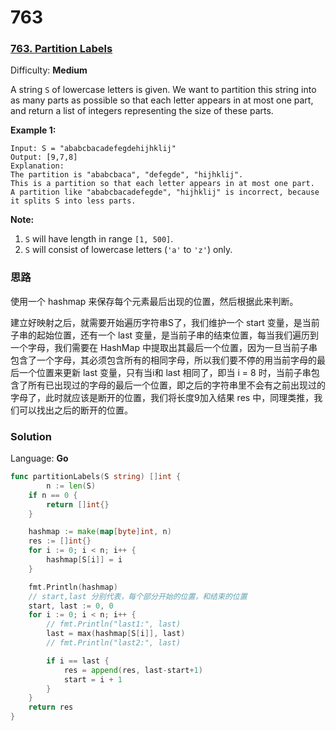 # 763
### [763\. Partition Labels](https://leetcode.com/problems/partition-labels/)

Difficulty: **Medium**


A string `S` of lowercase letters is given. We want to partition this string into as many parts as possible so that each letter appears in at most one part, and return a list of integers representing the size of these parts.

**Example 1:**  

```
Input: S = "ababcbacadefegdehijhklij"
Output: [9,7,8]
Explanation:
The partition is "ababcbaca", "defegde", "hijhklij".
This is a partition so that each letter appears in at most one part.
A partition like "ababcbacadefegde", "hijhklij" is incorrect, because it splits S into less parts.
```

**Note:**  

1.  `S` will have length in range `[1, 500]`.
2.  `S` will consist of lowercase letters (`'a'` to `'z'`) only.

### 思路
使用一个 hashmap 来保存每个元素最后出现的位置，然后根据此来判断。

建立好映射之后，就需要开始遍历字符串S了，我们维护一个 start 变量，是当前子串的起始位置，还有一个 last 变量，是当前子串的结束位置，每当我们遍历到一个字母，我们需要在 HashMap 中提取出其最后一个位置，因为一旦当前子串包含了一个字母，其必须包含所有的相同字母，所以我们要不停的用当前字母的最后一个位置来更新 last 变量，只有当i和 last 相同了，即当 i = 8 时，当前子串包含了所有已出现过的字母的最后一个位置，即之后的字符串里不会有之前出现过的字母了，此时就应该是断开的位置，我们将长度9加入结果 res 中，同理类推，我们可以找出之后的断开的位置。
### Solution

Language: **Go**

```go
func partitionLabels(S string) []int {
    	n := len(S)
	if n == 0 {
		return []int{}
	}

	hashmap := make(map[byte]int, n)
	res := []int{}
	for i := 0; i < n; i++ {
		hashmap[S[i]] = i
	}

	fmt.Println(hashmap)
	// start,last 分别代表，每个部分开始的位置，和结束的位置
	start, last := 0, 0
	for i := 0; i < n; i++ {
		// fmt.Println("last1:", last)
		last = max(hashmap[S[i]], last)
		// fmt.Println("last2:", last)

		if i == last {
			res = append(res, last-start+1)
			start = i + 1
		}
	}
	return res
}
```
